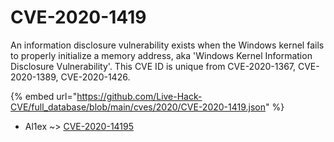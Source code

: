 # CVE-2020-1419

An information disclosure vulnerability exists when the Windows kernel fails to properly initialize a memory address, aka 'Windows Kernel Information Disclosure Vulnerability'. This CVE ID is unique from CVE-2020-1367, CVE-2020-1389, CVE-2020-1426.

{% embed url="https://github.com/Live-Hack-CVE/full_database/blob/main/cves/2020/CVE-2020-1419.json" %}


* Al1ex ~> [CVE-2020-14195](https://www.alice-snow.ru/2020/database/cve-2020-1419/cve-2020-14195-al1ex)